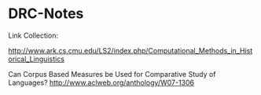 # DRC-Notes

Link Collection:

http://www.ark.cs.cmu.edu/LS2/index.php/Computational_Methods_in_Historical_Linguistics

Can Corpus Based Measures be Used for Comparative Study of Languages?
  http://www.aclweb.org/anthology/W07-1306

